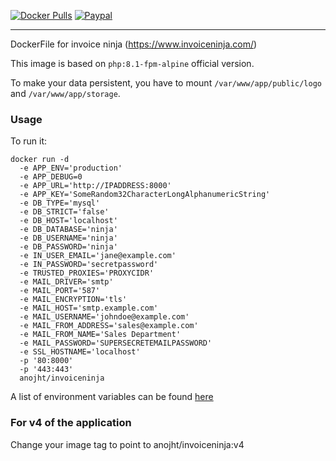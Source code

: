 [![Docker Pulls](https://img.shields.io/docker/pulls/anojht/invoiceninja.svg)](https://hub.docker.com/r/anojht/invoiceninja/)
[![Paypal](https://img.shields.io/badge/paypal-donate-yellow.svg)](https://paypal.me/Anojh)

---

DockerFile for invoice ninja (https://www.invoiceninja.com/)

This image is based on `php:8.1-fpm-alpine` official version.

To make your data persistent, you have to mount `/var/www/app/public/logo` and `/var/www/app/storage`.

### Usage

To run it:

```
docker run -d
  -e APP_ENV='production'
  -e APP_DEBUG=0
  -e APP_URL='http://IPADDRESS:8000'
  -e APP_KEY='SomeRandom32CharacterLongAlphanumericString'
  -e DB_TYPE='mysql'
  -e DB_STRICT='false'
  -e DB_HOST='localhost'
  -e DB_DATABASE='ninja'
  -e DB_USERNAME='ninja'
  -e DB_PASSWORD='ninja'
  -e IN_USER_EMAIL='jane@example.com'
  -e IN_PASSWORD='secretpassword'
  -e TRUSTED_PROXIES='PROXYCIDR'
  -e MAIL_DRIVER='smtp'
  -e MAIL_PORT='587'
  -e MAIL_ENCRYPTION='tls'
  -e MAIL_HOST='smtp.example.com'
  -e MAIL_USERNAME='johndoe@example.com'
  -e MAIL_FROM_ADDRESS='sales@example.com'
  -e MAIL_FROM_NAME='Sales Department'
  -e MAIL_PASSWORD='SUPERSECRETEMAILPASSWORD'
  -e SSL_HOSTNAME='localhost'
  -p '80:8000'
  -p '443:443'
  anojht/invoiceninja
```

A list of environment variables can be found [here](https://github.com/invoiceninja/invoiceninja/blob/master/.env.example)

### For v4 of the application

Change your image tag to point to anojht/invoiceninja:v4
